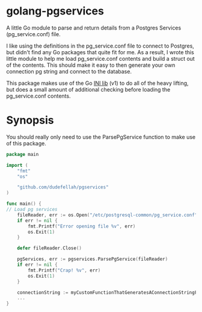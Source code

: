 # golang-pgservices

A little Go module to parse and return details from a Postgres Services 
(pg_service.conf) file.

I like using the definitions in the pg_service.conf file to connect to 
Postgres, but didn't find any Go packages that quite fit for me. As a 
result, I wrote this little module to help me load pg_service.conf contents
and build a struct out of the contents. This should make it easy to then
generate your own connection pg string and connect to the database.

This package makes use of the Go [INI lib](https://gopkg.in/ini) (v1) to do all of the
heavy lifting, but does a small amount of additional checking before loading
the pg_service.conf contents.

# Synopsis

You should really only need to use the ParsePgService function to make
use of this package.

```go
package main

import (
    "fmt"
    "os"

    "github.com/dudefellah/pgservices"
)

func main() {
// Load pg services
    fileReader, err := os.Open("/etc/postgresql-common/pg_service.conf")
    if err != nil {
        fmt.Printf("Error opening file %v", err)
        os.Exit(1)
    }

    defer fileReader.Close()

    pgServices, err := pgservices.ParsePgService(fileReader)
    if err != nil {
        fmt.Printf("Crap! %v", err)
        os.Exit(1)
    }

    connectionString := myCustomFunctionThatGeneratesAConnectionStringFromTheParsedPgService(pgServices)
    ...
}

```